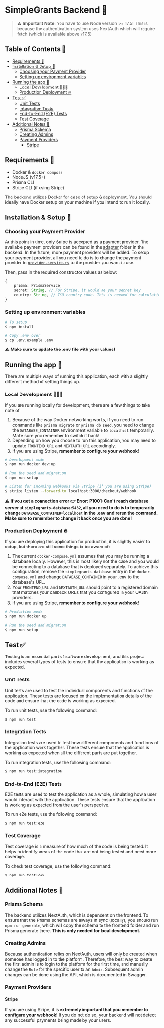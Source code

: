 # SimpleGrants Backend 📡 <!-- omit from toc -->

> ⚠️ **Important Note**:
> You have to use Node version >= 17.5! This is because the authentication system uses NextAuth which will require fetch (which is available above v17.5)

## Table of Contents 📒 <!-- omit from toc -->

- [Requirements 📝](#requirements-%F0%9F%93%9D)
- [Installation \& Setup 🧪](#installation--setup-%F0%9F%A7%AA)
  - [Choosing your Payment Provider](#choosing-your-payment-provider)
  - [Setting up environment variables](#setting-up-environment-variables)
- [Running the app 🚀](#running-the-app-%F0%9F%9A%80)
  - [Local Development 👨🏻‍💻](#local-development-%F0%9F%91%A8%F0%9F%8F%BB%E2%80%8D%F0%9F%92%BB)
  - [Production Deployment 🔥](#production-deployment-%F0%9F%94%A5)
- [Test ✅](#test-%E2%9C%85)
  - [Unit Tests](#unit-tests)
  - [Integration Tests](#integration-tests)
  - [End-to-End (E2E) Tests](#end-to-end-e2e-tests)
  - [Test Coverage](#test-coverage)
- [Additional Notes 🧠](#additional-notes-%F0%9F%A7%A0)
  - [Prisma Schema](#prisma-schema)
  - [Creating Admins](#creating-admins)
  - [Payment Providers](#payment-providers)
    - [Stripe](#stripe)

## Requirements 📝

- Docker & `docker compose`
- NodeJS (v17.5+)
- Prisma CLI
- Stripe CLI (if using Stripe)

The backend utilizes Docker for ease of setup & deployment. You should ideally have Docker setup on your machine if you intend to run it locally.

## Installation & Setup 🧪

### Choosing your Payment Provider

At this point in time, only Stripe is accepted as a payment provider. The available payment providers can be found in the [adapter](./src/provider/adapter/) folder in the backend. In the future, more payment providers will be added.
To setup your payment provider, all you need to do is to change the payment provider in [`provider.service.ts`](./src/provider/provider.service.ts#L15) to the provider you want to use.

Then, pass in the required constructor values as below:

```typescript
{
    prisma: PrismaService,
    secret: String, // For Stripe, it would be your secret key
    country: String, // ISO country code. This is needed for calculating the payment provider fees if any
}
```

### Setting up environment variables

```bash
# To setup
$ npm install

# Copy .env over
$ cp .env.example .env
```

**⚠️ Make sure to update the .env file with your values!**

## Running the app 🚀

There are multiple ways of running this application, each with a slightly different method of setting things up.

### Local Development 👨🏻‍💻

If you are running locally for development, there are a few things to take note of:

1. Because of the way Docker networking works, if you need to run commands like `prisma migrate` or `prisma db seed`, you need to change the `DATABASE_CONTAINER` environment variable to `localhost` temporarily. Make sure you remember to switch it back!
2. Depending on how you choose to run this application, you may need to update `FRONTEND_URL` and `NEXTAUTH_URL` accordingly.
3. If you are using Stripe, **remember to configure your webhook**!

```bash
# Development mode
$ npm run docker:dev:up

# Run the seed and migration
$ npm run setup

# Listen for incoming webhooks via Stripe (if you are using Stripe)
$ stripe listen --forward-to localhost:3000/checkout/webhook
```

**⚠️ If you get a connection error 👉 Error: P1001: Can't reach database server at `simplegrants-database`:`5432`, all you need to do is to temporarily change `DATABASE_CONTAINER=localhost` in the .env and rerun the command. Make sure to remember to change it back once you are done!**

### Production Deployment 🔥

If you are deploying this application for production, it is slightly easier to setup, but there are still some things to be aware of:

1. The current `docker-compose.yml` assumes that you may be running a database locally. However, this is most likely not the case and you would be connecting to a database that is deployed separately. To achieve this configuration, remove the `simplegrants-database` entry in the `docker-compose.yml` and change `DATABASE_CONTAINER` in your .env to the database's URL.
2. Your `FRONTEND_URL` and `NEXTAUTH_URL` should point to a registered domain that matches your callback URLs that you configured in your OAuth providers.
3. If you are using Stripe, **remember to configure your webhook**!

```bash
# Production mode
$ npm run docker:up

# Run the seed and migration
$ npm run setup
```

## Test ✅

Testing is an essential part of software development, and this project includes several types of tests to ensure that the application is working as expected.

### Unit Tests

Unit tests are used to test the individual components and functions of the application. These tests are focused on the implementation details of the code and ensure that the code is working as expected.

To run unit tests, use the following command:

```bash
$ npm run test
```

### Integration Tests

Integration tests are used to test how different components and functions of the application work together. These tests ensure that the application is working as expected when all the different parts are put together.

To run integration tests, use the following command:

```bash
$ npm run test:integration
```

### End-to-End (E2E) Tests

E2E tests are used to test the application as a whole, simulating how a user would interact with the application. These tests ensure that the application is working as expected from the user's perspective.

To run e2e tests, use the following command:

```bash
$ npm run test:e2e
```

### Test Coverage

Test coverage is a measure of how much of the code is being tested. It helps to identify areas of the code that are not being tested and need more coverage.

To check test coverage, use the following command:

```bash
$ npm run test:cov
```

## Additional Notes 🧠

### Prisma Schema

The backend utilizes NextAuth, which is dependent on the frontend. To ensure that the Prisma schemas are always in sync (locally), you should run `npm run generate`, which will copy the schema to the frontend folder and run Prisma generate there. **This is only needed for local development.**

### Creating Admins

Because authentication relies on NextAuth, users will only be created when someone has logged in to the platform. Therefore, the best way to create the first admin is to login to the platform for the first time, and manually change the `Role` for the specific user to an `Admin`.
Subsequent admin changes can be done using the API, which is documented in Swagger.

### Payment Providers

#### Stripe

If you are using Stripe, it is **extremely important that you remember to configure your webhook**! If you do not do so, your backend will not detect any successful payments being made by your users.
